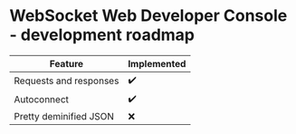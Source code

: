 # WebSocket Web Developer Console - development roadmap

|         Feature        |     Implemented    |
|------------------------|--------------------|
| Requests and responses | :heavy_check_mark: |
| Autoconnect            | :heavy_check_mark: |
| Pretty deminified JSON |         :x:        |

